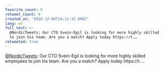 ```yaml
---
favorite_count: 0
retweet_count: 0
created_at: "2018-12-04T14:11:32.000Z"
lang: en
full_text: >-
  @NordicTweets: Our CTO Svein-Egil is looking for more highly skilled employees
  to join his team. Are you a match? Apply today https://t.…
retweeted: true
---
```


[@NordicTweets](https://twitter.com/NordicTweets): Our CTO Svein-Egil is looking
for more highly skilled employees to join his team. Are you a match? Apply today
https://t.…
